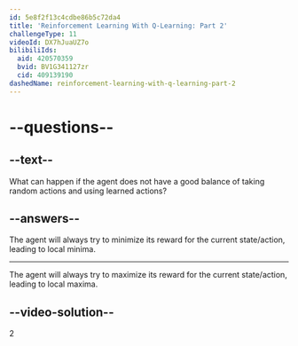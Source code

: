 ```yaml
---
id: 5e8f2f13c4cdbe86b5c72da4
title: 'Reinforcement Learning With Q-Learning: Part 2'
challengeType: 11
videoId: DX7hJuaUZ7o
bilibiliIds:
  aid: 420570359
  bvid: BV1G341127zr
  cid: 409139190
dashedName: reinforcement-learning-with-q-learning-part-2
---
```


# --questions--

## --text--

What can happen if the agent does not have a good balance of taking random actions and using learned actions?

## --answers--

The agent will always try to minimize its reward for the current state/action, leading to local minima.

---

The agent will always try to maximize its reward for the current state/action, leading to local maxima.

## --video-solution--

2

